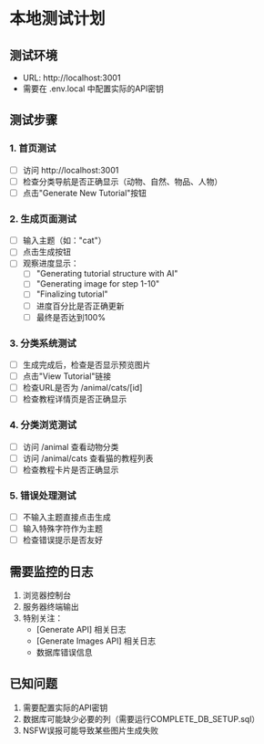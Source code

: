 # 本地测试计划

## 测试环境
- URL: http://localhost:3001
- 需要在 .env.local 中配置实际的API密钥

## 测试步骤

### 1. 首页测试
- [ ] 访问 http://localhost:3001
- [ ] 检查分类导航是否正确显示（动物、自然、物品、人物）
- [ ] 点击"Generate New Tutorial"按钮

### 2. 生成页面测试
- [ ] 输入主题（如："cat"）
- [ ] 点击生成按钮
- [ ] 观察进度显示：
  - [ ] "Generating tutorial structure with AI"
  - [ ] "Generating image for step 1-10"
  - [ ] "Finalizing tutorial"
  - [ ] 进度百分比是否正确更新
  - [ ] 最终是否达到100%

### 3. 分类系统测试
- [ ] 生成完成后，检查是否显示预览图片
- [ ] 点击"View Tutorial"链接
- [ ] 检查URL是否为 /animal/cats/[id]
- [ ] 检查教程详情页是否正确显示

### 4. 分类浏览测试
- [ ] 访问 /animal 查看动物分类
- [ ] 访问 /animal/cats 查看猫的教程列表
- [ ] 检查教程卡片是否正确显示

### 5. 错误处理测试
- [ ] 不输入主题直接点击生成
- [ ] 输入特殊字符作为主题
- [ ] 检查错误提示是否友好

## 需要监控的日志
1. 浏览器控制台
2. 服务器终端输出
3. 特别关注：
   - [Generate API] 相关日志
   - [Generate Images API] 相关日志
   - 数据库错误信息

## 已知问题
1. 需要配置实际的API密钥
2. 数据库可能缺少必要的列（需要运行COMPLETE_DB_SETUP.sql）
3. NSFW误报可能导致某些图片生成失败